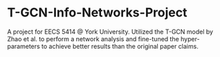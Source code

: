 # T-GCN-Info-Networks-Project
A project for EECS 5414 @ York University. Utilized the T-GCN model by Zhao et al. to perform a network analysis and fine-tuned the hyper-parameters to achieve better results than the original paper claims.
